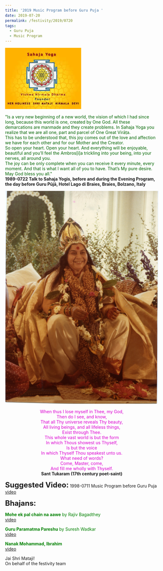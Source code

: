 ```yaml
---
title: '2019 Music Program before Guru Puja '
date: 2019-07-20
permalink: /festivity/2019/0720
tags:
  - Guru Puja
  - Music Program
---
```


![PICTURE 1](/images/image1.png)

<p>
<font color="DarkGreen">"Is a very new beginning of a new world, the vision of which I had since long, because this world is one, created by One God. All these demarcations are manmade and they create problems. In Sahaja Yoga you realize that we are all one, part and parcel of One Great Virāṭa.<br>
This has to be understood that, this joy comes out of the love and affection we have for each other and for our Mother and the Creator.<br>
So open your heart. Open your heart. And everything will be enjoyable, beautiful and you’ll feel the Ambros[i]a trickling into your being, into your nerves, all around you.<br>
The joy can be only complete when you can receive it every minute, every moment. And that is what I want all of you to have. That’s My pure desire.<br>
May God bless you all."</font><br>
<b>1989-0722 Talk to Sahaja Yogis, before and during the Evening Program, the day before Guru Pūjā, Hotel Lago di Braies, Braies, Bolzano, Italy</b>
</p>

<div style="text-align: center"><img src="/images/image8.png" /></div>

<p style="text-align:center;">
<font color="DarkRed;"> 
When thus I lose myself in Thee, my God,<br>
Then do I see, and know,<br>
That all Thy universe reveals Thy beauty,<br>
All living beings, and all lifeless things,<br>
Exist through Thee.<br>
This whole vast world is but the form<br>
In which Thous showest us Thyself,<br>
Is but the voice<br>
In which Thyself Thou speakest unto us.<br>
What need of words?<br>
Come, Master, come,<br>
And fill me wholly with Thyself.<br></font>
<b>Sant Tukaram (17th century poet-saint)</b><br>
</p>  

<font size="+2"><b>Suggested Video:</b></font> 1998-0711 Music Program before Guru Puja<br><a href="https://youtu.be/aHW-KTHeocU"> video</a><br>

<font size="+2"><b>Bhajans:</b></font>

<p style="color:green; text-align:left;">
<b>Mohe ek pal chain na aawe</b> by Rajiv Bagadthey<br><a href="https://youtu.be/bTJfxnOF53s"> video</a><br>
</p>

<p style="color:green; text-align:left;">
<b>Guru Paramatma Pareshu</b> by Suresh Wadkar<br><a href="https://youtu.be/R6M4IgAHMcE"> video</a><br>
</p>

<p style="color:green; text-align:left;">
<b>Nanak Mohammad, Ibrahim</b><br><a href="https://youtu.be/wfCyNpxW3Ms"> video</a><br>
</p>

Jai Shri Mataji!<br>
On behalf of the festivity team